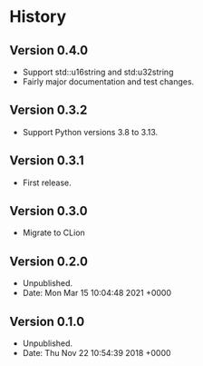 # History

## Version 0.4.0

- Support std::u16string and std:u32string
- Fairly major documentation and test changes.

## Version 0.3.2

- Support Python versions 3.8 to 3.13.

## Version 0.3.1

- First release.

## Version 0.3.0

- Migrate to CLion

## Version 0.2.0

- Unpublished.
- Date:   Mon Mar 15 10:04:48 2021 +0000

## Version 0.1.0

- Unpublished.
- Date:   Thu Nov 22 10:54:39 2018 +0000


